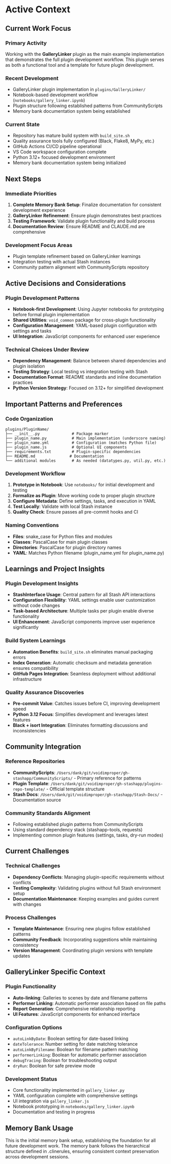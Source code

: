 # Active Context

## Current Work Focus

### Primary Activity

Working with the **GalleryLinker** plugin as the main example implementation that demonstrates the full plugin development workflow. This plugin serves as both a functional tool and a template for future plugin development.

### Recent Development

- GalleryLinker plugin implementation in `plugins/GalleryLinker/`
- Notebook-based development workflow (`notebooks/gallery_linker.ipynb`)
- Plugin structure following established patterns from CommunityScripts
- Memory bank documentation system being established

### Current State

- Repository has mature build system with `build_site.sh`
- Quality assurance tools fully configured (Black, Flake8, MyPy, etc.)
- GitHub Actions CI/CD pipeline operational
- VS Code workspace configuration complete
- Python 3.12+ focused development environment
- Memory bank documentation system being initialized

## Next Steps

### Immediate Priorities

1. **Complete Memory Bank Setup**: Finalize documentation for consistent development experience
2. **GalleryLinker Refinement**: Ensure plugin demonstrates best practices
3. **Testing Framework**: Validate plugin functionality and build process
4. **Documentation Review**: Ensure README and CLAUDE.md are comprehensive

### Development Focus Areas

- Plugin template refinement based on GalleryLinker learnings
- Integration testing with actual Stash instances
- Community pattern alignment with CommunityScripts repository

## Active Decisions and Considerations

### Plugin Development Patterns

- **Notebook-first Development**: Using Jupyter notebooks for prototyping before formal plugin implementation
- **Shared Utilities**: `void_common` package for cross-plugin functionality
- **Configuration Management**: YAML-based plugin configuration with settings and tasks
- **UI Integration**: JavaScript components for enhanced user experience

### Technical Choices Under Review

- **Dependency Management**: Balance between shared dependencies and plugin isolation
- **Testing Strategy**: Local testing vs integration testing with Stash
- **Documentation Format**: README standards and inline documentation practices
- **Python Version Strategy**: Focused on 3.12+ for simplified development

## Important Patterns and Preferences

### Code Organization

```
plugins/PluginName/
├── __init__.py              # Package marker
├── plugin_name.py           # Main implementation (underscore naming)
├── plugin_name.yml          # Configuration (matches Python file)
├── plugin_name.js           # Optional UI components
├── requirements.txt         # Plugin-specific dependencies
├── README.md               # Documentation
└── additional modules       # As needed (datatypes.py, util.py, etc.)
```

### Development Workflow

1. **Prototype in Notebook**: Use `notebooks/` for initial development and testing
2. **Formalize as Plugin**: Move working code to proper plugin structure
3. **Configure Metadata**: Define settings, tasks, and execution in YAML
4. **Test Locally**: Validate with local Stash instance
5. **Quality Check**: Ensure passes all pre-commit hooks and CI

### Naming Conventions

- **Files**: snake_case for Python files and modules
- **Classes**: PascalCase for main plugin classes
- **Directories**: PascalCase for plugin directory names
- **YAML**: Matches Python filename (plugin_name.yml for plugin_name.py)

## Learnings and Project Insights

### Plugin Development Insights

- **StashInterface Usage**: Central pattern for all Stash API interactions
- **Configuration Flexibility**: YAML settings enable user customization without code changes
- **Task-based Architecture**: Multiple tasks per plugin enable diverse functionality
- **UI Enhancement**: JavaScript components improve user experience significantly

### Build System Learnings

- **Automation Benefits**: `build_site.sh` eliminates manual packaging errors
- **Index Generation**: Automatic checksum and metadata generation ensures compatibility
- **GitHub Pages Integration**: Seamless deployment without additional infrastructure

### Quality Assurance Discoveries

- **Pre-commit Value**: Catches issues before CI, improving development speed
- **Python 3.12 Focus**: Simplifies development and leverages latest features
- **Black + isort Integration**: Eliminates formatting discussions and inconsistencies

## Community Integration

### Reference Repositories

- **CommunityScripts**: `/Users/dank/git/voidimproper/gh-stashapp/CommunityScripts/` - Primary reference for patterns
- **Plugin Template**: `/Users/dank/git/voidimproper/gh-stashapp/plugins-repo-template/` - Official template structure
- **Stash Docs**: `/Users/dank/git/voidimproper/gh-stashapp/Stash-Docs/` - Documentation source

### Community Standards Alignment

- Following established plugin patterns from CommunityScripts
- Using standard dependency stack (stashapp-tools, requests)
- Implementing common plugin features (settings, tasks, dry-run modes)

## Current Challenges

### Technical Challenges

- **Dependency Conflicts**: Managing plugin-specific requirements without conflicts
- **Testing Complexity**: Validating plugins without full Stash environment setup
- **Documentation Maintenance**: Keeping examples and guides current with changes

### Process Challenges

- **Template Maintenance**: Ensuring new plugins follow established patterns
- **Community Feedback**: Incorporating suggestions while maintaining consistency
- **Version Management**: Coordinating plugin versions with template updates

## GalleryLinker Specific Context

### Plugin Functionality

- **Auto-linking**: Galleries to scenes by date and filename patterns
- **Performer Linking**: Automatic performer association based on file paths
- **Report Generation**: Comprehensive relationship reporting
- **UI Features**: JavaScript components for enhanced interface

### Configuration Options

- `autoLinkByDate`: Boolean setting for date-based linking
- `dateTolerance`: Number setting for date matching tolerance
- `autoLinkByFilename`: Boolean for filename pattern matching
- `performerLinking`: Boolean for automatic performer association
- `debugTracing`: Boolean for troubleshooting output
- `dryRun`: Boolean for safe preview mode

### Development Status

- Core functionality implemented in `gallery_linker.py`
- YAML configuration complete with comprehensive settings
- UI integration via `gallery_linker.js`
- Notebook prototyping in `notebooks/gallery_linker.ipynb`
- Documentation and testing in progress

## Memory Bank Usage

This is the initial memory bank setup, establishing the foundation for all future development work. The memory bank follows the hierarchical structure defined in .clinerules, ensuring consistent context preservation across development sessions.

